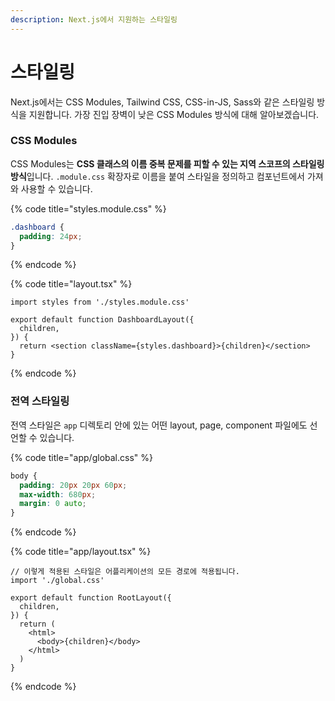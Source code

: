 ```yaml
---
description: Next.js에서 지원하는 스타일링
---
```


# 스타일링

Next.js에서는 CSS Modules, Tailwind CSS, CSS-in-JS, Sass와 같은 스타일링 방식을 지원합니다. 가장 진입 장벽이 낮은 CSS Modules 방식에 대해 알아보겠습니다.



### CSS Modules

CSS Modules는 **CSS 클래스의 이름 중복 문제를 피할 수 있는 지역 스코프의 스타일링 방식**입니다. `.module.css` 확장자로 이름을 붙여 스타일을 정의하고 컴포넌트에서 가져와 사용할 수 있습니다.

{% code title="styles.module.css" %}
```css
.dashboard {
  padding: 24px;
}
```
{% endcode %}

{% code title="layout.tsx" %}
```tsx
import styles from './styles.module.css'
 
export default function DashboardLayout({
  children,
}) {
  return <section className={styles.dashboard}>{children}</section>
}
```
{% endcode %}



### 전역 스타일링

전역 스타일은 `app` 디렉토리 안에 있는 어떤 layout, page, component 파일에도 선언할 수 있습니다.

{% code title="app/global.css" %}
```css
body {
  padding: 20px 20px 60px;
  max-width: 680px;
  margin: 0 auto;
}
```
{% endcode %}

{% code title="app/layout.tsx" %}
```tsx
// 이렇게 적용된 스타일은 어플리케이션의 모든 경로에 적용됩니다.
import './global.css'
 
export default function RootLayout({
  children,
}) {
  return (
    <html>
      <body>{children}</body>
    </html>
  )
}
```
{% endcode %}
